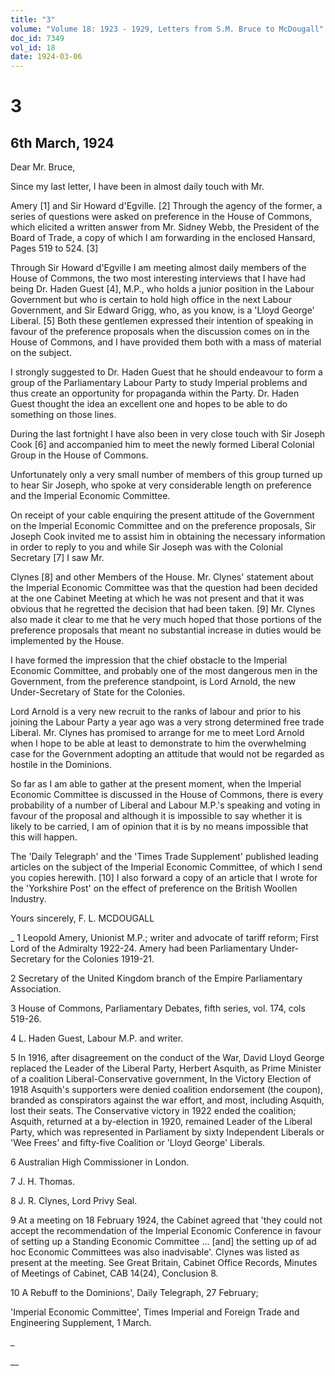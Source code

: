 ```yaml
---
title: "3"
volume: "Volume 18: 1923 - 1929, Letters from S.M. Bruce to McDougall"
doc_id: 7349
vol_id: 18
date: 1924-03-06
---
```


# 3

## 6th March, 1924

Dear Mr. Bruce,

Since my last letter, I have been in almost daily touch with Mr.

Amery [1] and Sir Howard d'Egville. [2] Through the agency of the former, a series of questions were asked on preference in the House of Commons, which elicited a written answer from Mr. Sidney Webb, the President of the Board of Trade, a copy of which I am forwarding in the enclosed Hansard, Pages 519 to 524. [3]

Through Sir Howard d'Egville I am meeting almost daily members of the House of Commons, the two most interesting interviews that I have had being Dr. Haden Guest [4], M.P., who holds a junior position in the Labour Government but who is certain to hold high office in the next Labour Government, and Sir Edward Grigg, who, as you know, is a 'Lloyd George' Liberal. [5] Both these gentlemen expressed their intention of speaking in favour of the preference proposals when the discussion comes on in the House of Commons, and I have provided them both with a mass of material on the subject.

I strongly suggested to Dr. Haden Guest that he should endeavour to form a group of the Parliamentary Labour Party to study Imperial problems and thus create an opportunity for propaganda within the Party. Dr. Haden Guest thought the idea an excellent one and hopes to be able to do something on those lines.

During the last fortnight I have also been in very close touch with Sir Joseph Cook [6] and accompanied him to meet the newly formed Liberal Colonial Group in the House of Commons.

Unfortunately only a very small number of members of this group turned up to hear Sir Joseph, who spoke at very considerable length on preference and the Imperial Economic Committee.

On receipt of your cable enquiring the present attitude of the Government on the Imperial Economic Committee and on the preference proposals, Sir Joseph Cook invited me to assist him in obtaining the necessary information in order to reply to you and while Sir Joseph was with the Colonial Secretary [7] I saw Mr.

Clynes [8] and other Members of the House. Mr. Clynes' statement about the Imperial Economic Committee was that the question had been decided at the one Cabinet Meeting at which he was not present and that it was obvious that he regretted the decision that had been taken. [9] Mr. Clynes also made it clear to me that he very much hoped that those portions of the preference proposals that meant no substantial increase in duties would be implemented by the House.

I have formed the impression that the chief obstacle to the Imperial Economic Committee, and probably one of the most dangerous men in the Government, from the preference standpoint, is Lord Arnold, the new Under-Secretary of State for the Colonies.

Lord Arnold is a very new recruit to the ranks of labour and prior to his joining the Labour Party a year ago was a very strong determined free trade Liberal. Mr. Clynes has promised to arrange for me to meet Lord Arnold when I hope to be able at least to demonstrate to him the overwhelming case for the Government adopting an attitude that would not be regarded as hostile in the Dominions.

So far as I am able to gather at the present moment, when the Imperial Economic Committee is discussed in the House of Commons, there is every probability of a number of Liberal and Labour M.P.'s speaking and voting in favour of the proposal and although it is impossible to say whether it is likely to be carried, I am of opinion that it is by no means impossible that this will happen.

The 'Daily Telegraph' and the 'Times Trade Supplement' published leading articles on the subject of the Imperial Economic Committee, of which I send you copies herewith. [10] I also forward a copy of an article that I wrote for the 'Yorkshire Post' on the effect of preference on the British Woollen Industry.

Yours sincerely, F. L. MCDOUGALL 

_ 1 Leopold Amery, Unionist M.P.; writer and advocate of tariff reform; First Lord of the Admiralty 1922-24. Amery had been Parliamentary Under-Secretary for the Colonies 1919-21.

2 Secretary of the United Kingdom branch of the Empire Parliamentary Association.

3 House of Commons, Parliamentary Debates, fifth series, vol. 174, cols 519-26.

4 L. Haden Guest, Labour M.P. and writer.

5 In 1916, after disagreement on the conduct of the War, David Lloyd George replaced the Leader of the Liberal Party, Herbert Asquith, as Prime Minister of a coalition Liberal-Conservative government, In the Victory Election of 1918 Asquith's supporters were denied coalition endorsement (the coupon), branded as conspirators against the war effort, and most, including Asquith, lost their seats. The Conservative victory in 1922 ended the coalition; Asquith, returned at a by-election in 1920, remained Leader of the Liberal Party, which was represented in Parliament by sixty Independent Liberals or 'Wee Frees' and fifty-five Coalition or 'Lloyd George' Liberals.

6 Australian High Commissioner in London.

7 J. H. Thomas.

8 J. R. Clynes, Lord Privy Seal.

9 At a meeting on 18 February 1924, the Cabinet agreed that 'they could not accept the recommendation of the Imperial Economic Conference in favour of setting up a Standing Economic Committee ... [and] the setting up of ad hoc Economic Committees was also inadvisable'. Clynes was listed as present at the meeting. See Great Britain, Cabinet Office Records, Minutes of Meetings of Cabinet, CAB 14(24), Conclusion 8.

10 A Rebuff to the Dominions', Daily Telegraph, 27 February;

'Imperial Economic Committee', Times Imperial and Foreign Trade and Engineering Supplement, 1 March.

_

__
